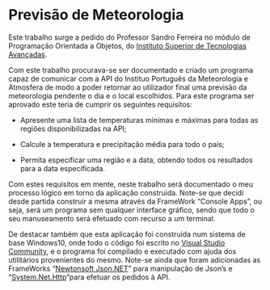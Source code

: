 # Previsão de Meteorologia

Este trabalho surge a pedido do Professor Sandro Ferreira no módulo de Programação Orientada a Objetos, do [Instituto Superior de Tecnologias Avançadas](http://www.istec.pt/).


Com este trabalho procurava-se ser documentado e criado um programa capaz de comunicar com a API do Instituo Português da Meteorologia e Atmosfera de modo a poder retornar ao utilizador final uma previsão da meteorologia pendente o dia e o local escolhidos. Para este programa ser aprovado este teria de cumprir os seguintes requisitos: 

- Apresente uma lista de temperaturas mínimas e máximas para todas as regiões disponibilizadas na API;

- Calcule a temperatura e precipitação média para todo o país;

- Permita especificar uma região e a data, obtendo todos os resultados para a data especificada.

Com estes requisitos em mente, neste trabalho será documentado o meu processo lógico em torno da aplicação construida. Note-se que decidi desde partida construir a mesma através da FrameWork “Console Apps”, ou seja, será um programa sem qualquer interface gráfico, sendo que todo o seu manuseamento será efetuado com recurso a um terminal.

De destacar também que esta aplicação foi construida num sistema de base Windows10, onde todo o código foi escrito no [Visual Studio Community](https://visualstudio.microsoft.com/pt-br/vs/), e o programa foi compilado e executado com ajuda dos utilitários provenientes do mesmo. Note-se ainda que foram adicionadas as FrameWorks “[Newtonsoft Json.NET](https://www.newtonsoft.com/json)” para manipulação de Json’s e “[System.Net.Http](https://docs.microsoft.com/en-us/dotnet/api/system.net.http.httpclient?view=netframework-4.7.2)”para efetuar os pedidos à API.
